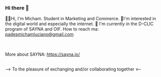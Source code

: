 ### Hi there 👋

👋👋Hi, I'm Micham. Student in Marketing and Commerce.
👀I'm interested in the digital world and especially the internet.
🌱 I'm currently in the D-CLIC program of SAYNA and OIF.
How to reach ma: padesmichamluciano@gmail.com

<br><br>
More about SAYNA: https://sayna.io/
<br><br>

--> To the pleasure of exchanging and/or collaborating together <--
